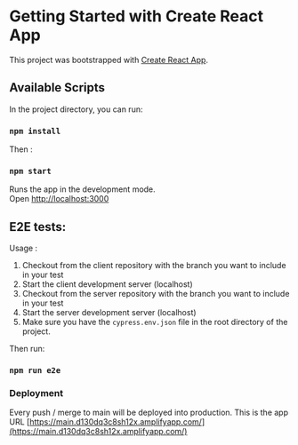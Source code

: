 # Getting Started with Create React App

This project was bootstrapped with [Create React App](https://github.com/facebook/create-react-app).

## Available Scripts

In the project directory, you can run:
### `npm install`
Then :
### `npm start`

Runs the app in the development mode.\
Open [http://localhost:3000](http://localhost:3000) 


## E2E tests:
Usage : 
1) Checkout from the client repository with the branch you want to include in your test
2) Start the client development server (localhost)
3) Checkout from the server repository with the branch you want to include in your test
4) Start the server development server (localhost)
5) Make sure you have the ```cypress.env.json``` file in the root directory of the project.

Then run:
### `npm run e2e`


### Deployment

Every push / merge to main will be deployed into production. 
This is the app URL [https://main.d130dq3c8sh12x.amplifyapp.com/](https://main.d130dq3c8sh12x.amplifyapp.com/) 



